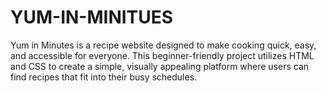 # YUM-IN-MINITUES
Yum in Minutes is a recipe website designed to make cooking quick, easy, and accessible for everyone. This beginner-friendly project utilizes HTML and CSS to create a simple, visually appealing platform where users can find recipes that fit into their busy schedules.
